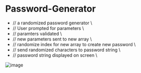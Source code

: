 # Password-Generator
- // a randomized password generator \\
- // User prompted for parameters \\
- // paramters validated \\
- // new parameters sent to new array \\
- // randomize index for new array to create new password \\
- // send randomized characters to password string \\
- // password string displayed on screen \\

![image](https://user-images.githubusercontent.com/68614831/141450535-4f34730d-6dd5-41fb-9ba2-917440b71258.png)
